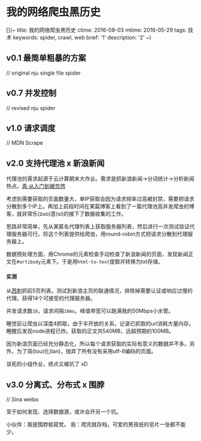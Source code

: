 我的网络爬虫黑历史
===

[](~
    title:       我的网络爬虫黑历史
    ctime:       2016-08-03
    mtime:       2016-05-29
    tags:        技术
    keywords:    spider, crawl, web
    brief:       '1'
    description: '2'
~)

<style>
.hidden { visibility: hidden; }
</style>


## v0.1 最简单粗暴的方案
// original nju single file spider

## v0.7 并发控制
// revised nju spider

## v1.0 请求调度
// MDN Scrape

## v2.0 支持代理池 x 新浪新闻
代理池的需求起源于云计算期末大作业。需求是抓新浪新闻→分词统计→分析新闻热点。[真·从入门到被忽悠](< .hidden >)

考虑到需要获取的页面数量大，单IP获取会因为请求频率过高被封禁，需要把请求分散到多个IP上。再加上前段时间在某篇博客上看到了一篇代理池高并发爬虫的博客，就非常乐(zuo)意(si)的接下了数据收集的工作。

思路非常简单，先从某匿名代理列表上获取服务器列表，然后进行一次测试验证代理服务器可行。将这个列表提供给爬虫，用round-robin方式把请求分散到代理服务器上。

数据预处理方面，用Chrome的元素检查手动检查了新浪新闻的页面，发现新闻正文在`#artibody`元素下。于是用`html-to-text`提取并转换为txt存储。

#### 实测
从[西刺](http://www.xicidaili.com/)抓前5页列表。测试到新浪主页的联通情况，排除掉需要认证或响应过慢的代理。获得14个可接受的代理服务器。

并发请求数`16`，请求间隔`10ms`。峰值带宽可以跑满我的50Mbps小水管。

睡觉前让爬虫以深度4抓取，由于半开放的关系，记录已抓取的url消耗大量内存。睡醒后发现node进程已炸。获取的正文共540MB，远超预期的100MB。

因为新浪页面已经充分静态化，所以每个请求获取的实际有意义的数据并不多。另外，为了简(tou)化(lan)，抛弃了所有没有采用utf-8编码的页面。

[](< .hidden >) 该死的小组作业，绩点又被坑了 xD

## v3.0 分离式、分布式 x 围脖
// Sina weibo

至于如何发现、选择数据源，或许会开另一个坑。

[](< .hidden >)
小伙伴：我是围脖偷窥党。
我：爬完就存档，可爱的男孩纸的皂片一张都不能少。

